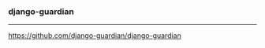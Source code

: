 ### django-guardian
---
https://github.com/django-guardian/django-guardian

```
```

```
```

```
```

